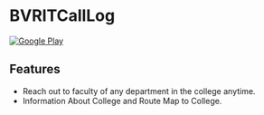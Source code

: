 # BVRITCallLog
[![Google Play](https://conversations.im/images/en-play-badge.png)](https://play.google.com/store/apps/details?id=com.bvrit.bvritcall&hl=en)

## Features
* Reach out to faculty of any department in the college anytime.
* Information About College and Route Map to College.
